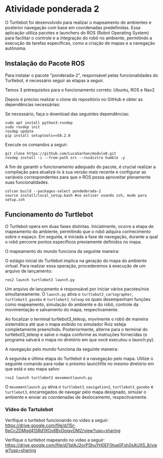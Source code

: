 # Atividade ponderada 2

O Turtlebot foi desenvolvido para realizar o mapeamento de ambientes e posterior navegação com base em coordenadas predefinidas. Essa aplicação utiliza pacotes e launchers do ROS (Robot Operating System) para facilitar o controle e a integração do robô no ambiente, permitindo a execução de tarefas específicas, como a criação de mapas e a navegação autônoma.

## Instalação do Pacote ROS

Para instalar o pacote "ponderada-2", responsável pelas funcionalidades do Turtlebot, é necessário seguir as etapas a seguir.

Temos 3 prérequisitos para o funcionamento correto: Ubuntu, ROS e Nav2

Depois é preciso realizar o clone do repositório no GitHub e obter as dependências necessárias:

Se necessário, faça o download das seguintes dependências:

```
sudo apt install python3-rosdep
sudo rosdep init
rosdep update
pip install setuptools==58.2.0
```

Execute os comandos a seguir:

```
git clone https://github.com/LucaSarhan/modulo8.git
rosdep install -i --from-path src --rosdistro humble -y
```


A fim de garantir o funcionamento adequado do pacote, é crucial realizar a compilação para atualizá-lo à sua versão mais recente e configurar as variáveis correspondentes para que o ROS possa aproveitar plenamente suas funcionalidades.

```
colcon build --packages-select pondederada-2
source install/local_setup.bash #se estiver usando zsh, mude para setup.zsh
```

## Funcionamento do Turtlebot

O Turtlebot opera em duas fases distintas. Inicialmente, ocorre a etapa de mapeamento do ambiente, permitindo que o robô adquira conhecimento sobre o espaço. Em seguida, é iniciada a fase de navegação, durante a qual o robô percorre pontos específicos previamente definidos no mapa.


O mapeamento do mundo funciona da seguinte maneira:

O estágio inicial do Turtlebot implica na geração do mapa do ambiente virtual. Para realizar essa operação, procederemos à execução de um arquivo de lançamento:
```
ros2 launch turtlebot3 launch.py
```

Um arquivo de lançamento é responsável por iniciar vários pacotes/nós simultaneamente. O `launch.py` ativa o `turtlebot3_cartographer`, `turtlebot3_gazebo` e `turtlebot3_teleop` os quais desempenham funções como mapeamento, simulação do ambiente e do robô, controle da movimentação e salvamento do mapa, respectivamente.

Ao focalizar o terminal turtlebot3_teleop, movimente o robô de maneira sistemática até que o mapa exibido no simulador Rviz esteja completamente preenchido. Posteriormente, alterne para o terminal do turtlebot3_teleop e salve o mapa conforme as instruções fornecidas (o programa salvará o mapa no diretório em que você executou o launch.py).


A navegação pelo mundo funciona da seguinte maneira:

A segunda e última etapa do Turtlebot é a navegação pelo mapa. Utilize o seguinte comando para rodar o próximo launchfile no mesmo diretório em que está o seu mapa salvo:

```
ros2 launch turtlebot3 movementlaunch.py
```

O `movementlaunch.py` ativa o `turtlebot3_navigation2`, `turtlebot3_gazebo` e `turtlebot3`, encarregados de navegar pelo mapa designado, simular o ambiente e enviar as coordenadas de deslocamento, respectivamente.

### Vídeo do Tartulebot

Verifique o turtlebot funcionando no video a seguir: https://drive.google.com/file/d/1Sr-6pCcZDMgd41SRd1XOx6BvDoiqvDM2/view?usp=sharing

Verifique o turtlebot mapeando no video a seguir: https://drive.google.com/file/d/1qlAJ2orPShuYH0EF0tue0Fsh0sAUXS_8/view?usp=sharing

